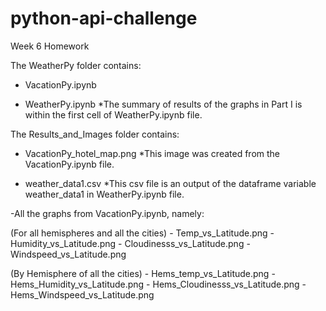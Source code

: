 # python-api-challenge
Week 6 Homework

The WeatherPy folder contains:

- VacationPy.ipynb 

- WeatherPy.ipynb
*The summary of results of the graphs in Part I is within the first cell of WeatherPy.ipynb file.  


The Results_and_Images folder contains:

- VacationPy_hotel_map.png 
*This image was created from the VacationPy.ipynb file.

- weather_data1.csv
*This csv file is an output of the dataframe variable weather_data1 in WeatherPy.ipynb file.

-All the graphs from VacationPy.ipynb, namely:

(For all hemispheres and all the cities)
	- Temp_vs_Latitude.png
	- Humidity_vs_Latitude.png
	- Cloudinesss_vs_Latitude.png
	- Windspeed_vs_Latitude.png

(By Hemisphere of all the cities)
	- Hems_temp_vs_Latitude.png
	- Hems_Humidity_vs_Latitude.png
	- Hems_Cloudinesss_vs_Latitude.png
	- Hems_Windspeed_vs_Latitude.png


